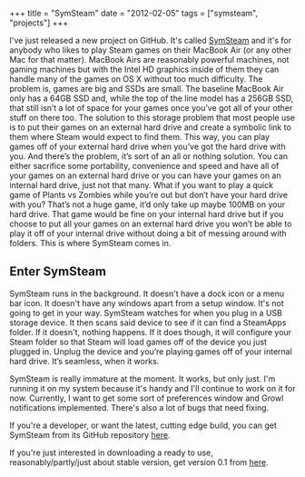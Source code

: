 +++
title = "SymSteam"
date = "2012-02-05"
tags = ["symsteam", "projects"]
+++

I've just released a new project on GitHub. It's called [SymSteam](https://github.com/alexjohnj/symsteam) and it's for anybody who likes to play Steam games on their MacBook Air (or any other Mac for that matter). MacBook Airs are reasonably powerful machines, not gaming machines but with the Intel HD graphics inside of them they can handle many of the games on OS X without too much difficulty. The problem is, games are big and SSDs are small. The baseline MacBook Air only has a 64GB SSD and, while the top of the line model has a 256GB SSD, that still isn’t a lot of space for your games once you’ve got all of your other stuff on there too. The solution to this storage problem that most people use is to put their games on an external hard drive and create a symbolic link to them where Steam would expect to find them. This way, you can play games off of your external hard drive when you’ve got the hard drive with you. And there’s the problem, it’s sort of an all or nothing solution. You can either sacrifice some portability, convenience and speed and have all of your games on an external hard drive or you can have your games on an internal hard drive, just not that many. What if you want to play a quick game of Plants vs Zombies while you’re out but don’t have your hard drive with you? That’s not a huge game, it’d only take up maybe 100MB on your hard drive. That game would be fine on your internal hard drive but if you choose to put all your games on an external hard drive you won’t be able to play it off of your internal drive without doing a bit of messing around with folders. This is where SymSteam comes in.

<!--more-->

## Enter SymSteam

SymSteam runs in the background. It doesn't have a dock icon or a menu bar icon. It doesn't have any windows apart from a setup window. It's not going to get in your way. SymSteam watches for when you plug in a USB storage device. It then scans said device to see if it can find a SteamApps folder. If it doesn't, nothing happens. If it does though, it will configure your Steam folder so that Steam will load games off of the device you just plugged in. Unplug the device and you’re playing games off of your internal hard drive. It’s seamless, when it works.

SymSteam is really immature at the moment. It works, but only just. I'm running it on my system because it's handy and I'll continue to work on it for now. Currently, I want to get some sort of preferences window and Growl notifications implemented. There's also a lot of bugs that need fixing.

If you're a developer, or want the latest, cutting edge build, you can get SymSteam from its GitHub repository [here](https://github.com/alexjohnj/symsteam).

If you're just interested in downloading a ready to use, reasonably/partly/just about stable version, get version 0.1 from [here](https://github.com/alexjohnj/symsteam/downloads).
